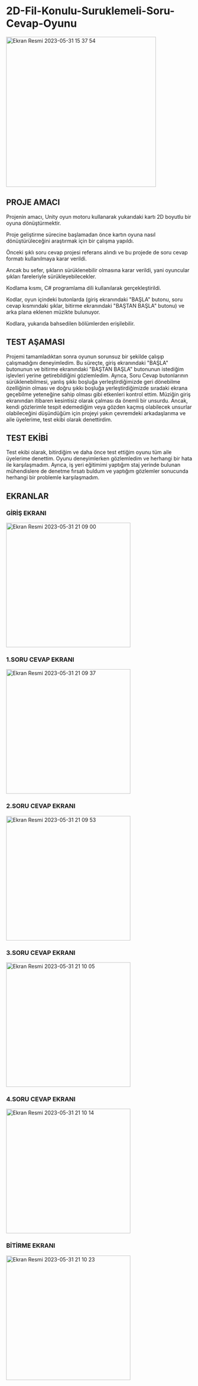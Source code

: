 # 2D-Fil-Konulu-Suruklemeli-Soru-Cevap-Oyunu

<img width="405" alt="Ekran Resmi 2023-05-31 15 37 54" src="https://github.com/SitkiDizdar/2D-Fil-Konulu-Suruklemeli-Soru-Cevap-Oyunu/assets/65574088/4cf1d295-309f-41c4-a830-90964c1129e3">

## PROJE AMACI
Projenin amacı, Unity oyun motoru kullanarak yukarıdaki kartı 2D boyutlu bir oyuna dönüştürmektir.

Proje geliştirme sürecine başlamadan önce kartın oyuna nasıl dönüştürüleceğini araştırmak için bir çalışma yapıldı.

Önceki şıklı soru cevap projesi referans alındı ve bu projede de soru cevap formatı kullanılmaya karar verildi.

Ancak bu sefer, şıkların sürüklenebilir olmasına karar verildi, yani oyuncular şıkları fareleriyle sürükleyebilecekler.

Kodlama kısmı, C# programlama dili kullanılarak gerçekleştirildi.

Kodlar, oyun içindeki butonlarda (giriş ekranındaki "BAŞLA" butonu, soru cevap kısmındaki şıklar, bitirme ekranındaki "BAŞTAN BAŞLA" butonu) ve arka plana eklenen müzikte bulunuyor.

Kodlara, yukarıda bahsedilen bölümlerden erişilebilir.

## TEST AŞAMASI

Projemi tamamladıktan sonra oyunun sorunsuz bir şekilde çalışıp çalışmadığını deneyimledim. Bu süreçte, giriş ekranındaki "BAŞLA" butonunun ve bitirme ekranındaki "BAŞTAN BAŞLA" butonunun istediğim işlevleri yerine getirebildiğini gözlemledim. Ayrıca, Soru Cevap butonlarının sürüklenebilmesi, yanlış şıkkı boşluğa yerleştirdiğimizde geri dönebilme özelliğinin olması ve doğru şıkkı boşluğa yerleştirdiğimizde sıradaki ekrana geçebilme yeteneğine sahip olması gibi etkenleri kontrol ettim. Müziğin giriş ekranından itibaren kesintisiz olarak çalması da önemli bir unsurdu.
Ancak, kendi gözlerimle tespit edemediğim veya gözden kaçmış olabilecek unsurlar olabileceğini düşündüğüm için projeyi yakın çevremdeki arkadaşlarıma ve aile üyelerime, test ekibi olarak denettirdim.

## TEST EKİBİ

Test ekibi olarak, bitirdiğim ve daha önce test ettiğim oyunu tüm aile üyelerime denettim. Oyunu deneyimlerken gözlemledim ve herhangi bir hata ile karşılaşmadım. Ayrıca, iş yeri eğitimimi yaptığım staj yerinde bulunan mühendislere de denetme fırsatı buldum ve yaptığım gözlemler sonucunda herhangi bir problemle karşılaşmadım.

## EKRANLAR


### GİRİŞ EKRANI

<img width="336" alt="Ekran Resmi 2023-05-31 21 09 00" src="https://github.com/SitkiDizdar/2D-Fil-Konulu-Suruklemeli-Soru-Cevap-Oyunu/assets/65574088/79e80963-7db6-4e45-aaa0-129ed165999c">



### 1.SORU CEVAP EKRANI

<img width="336" alt="Ekran Resmi 2023-05-31 21 09 37" src="https://github.com/SitkiDizdar/2D-Fil-Konulu-Suruklemeli-Soru-Cevap-Oyunu/assets/65574088/3be92ef2-2070-42f4-836d-cf60d64a806a">




### 2.SORU CEVAP EKRANI

<img width="336" alt="Ekran Resmi 2023-05-31 21 09 53" src="https://github.com/SitkiDizdar/2D-Fil-Konulu-Suruklemeli-Soru-Cevap-Oyunu/assets/65574088/06dd7973-cf50-4983-b067-0bdc9d9f083f">




### 3.SORU CEVAP EKRANI

<img width="336" alt="Ekran Resmi 2023-05-31 21 10 05" src="https://github.com/SitkiDizdar/2D-Fil-Konulu-Suruklemeli-Soru-Cevap-Oyunu/assets/65574088/4e0c44b9-81d7-42c0-b42f-dcb9a514c39a">




### 4.SORU CEVAP EKRANI

<img width="336" alt="Ekran Resmi 2023-05-31 21 10 14" src="https://github.com/SitkiDizdar/2D-Fil-Konulu-Suruklemeli-Soru-Cevap-Oyunu/assets/65574088/9aaf62fd-9d16-46e9-8802-4e4984343c7b">





### BİTİRME EKRANI

<img width="336" alt="Ekran Resmi 2023-05-31 21 10 23" src="https://github.com/SitkiDizdar/2D-Fil-Konulu-Suruklemeli-Soru-Cevap-Oyunu/assets/65574088/b86e2cb4-f7ea-4776-9fa2-ddff246c9daf">
